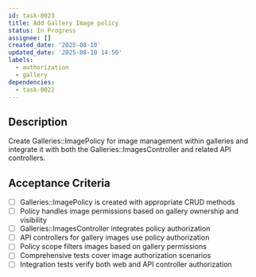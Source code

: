 ```yaml
---
id: task-0023
title: Add Gallery Image policy
status: In Progress
assignee: []
created_date: '2025-08-10'
updated_date: '2025-08-10 14:50'
labels:
  - authorization
  - gallery
dependencies:
  - task-0022
---
```


## Description

Create Galleries::ImagePolicy for image management within galleries and integrate it with both the Galleries::ImagesController and related API controllers.

## Acceptance Criteria

- [ ] Galleries::ImagePolicy is created with appropriate CRUD methods
- [ ] Policy handles image permissions based on gallery ownership and visibility
- [ ] Galleries::ImagesController integrates policy authorization
- [ ] API controllers for gallery images use policy authorization
- [ ] Policy scope filters images based on gallery permissions
- [ ] Comprehensive tests cover image authorization scenarios
- [ ] Integration tests verify both web and API controller authorization

